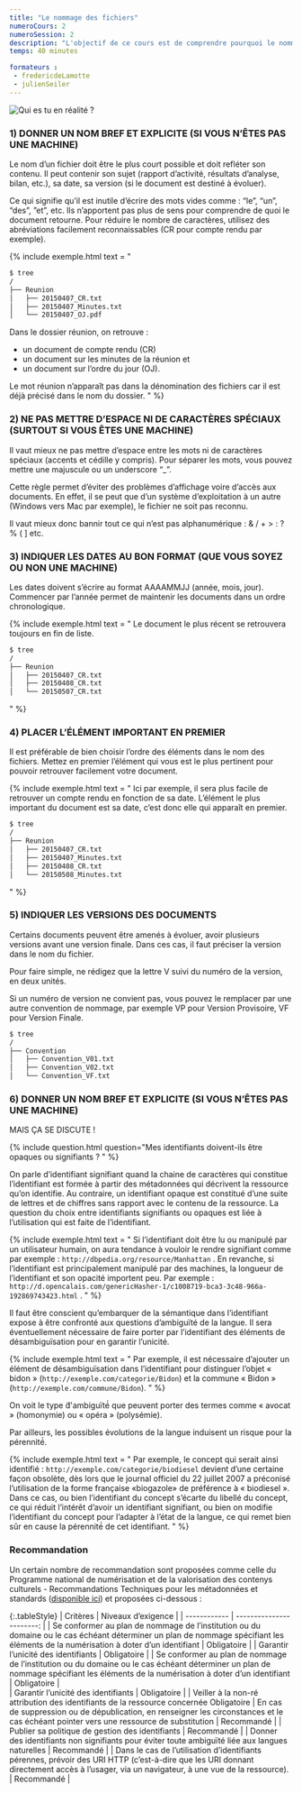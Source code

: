 ```yaml
---
title: "Le nommage des fichiers"
numeroCours: 2
numeroSession: 2
description: "L'objectif de ce cours est de comprendre pourquoi le nommage des fichiers est si important et des pistes pour mieux nommer ses fichiers."
temps: 40 minutes

formateurs : 
 - fredericdeLamotte
 - julienSeiler
---
```


![Qui es tu en réalité ?](http://www.lebonquizz.com/media/ce-test-te-montrera-qui-tu-es-en-r-alit/0cab34aa-ab53-411a-8545-971732440128_560_420.jpg)

### 1) DONNER UN NOM BREF ET EXPLICITE (SI VOUS N’ÊTES PAS UNE MACHINE)

Le nom d’un fichier doit être le plus court possible et doit refléter son contenu. Il peut contenir son sujet (rapport d’activité, résultats d’analyse, bilan, etc.), sa date, sa version (si le document est destiné à évoluer).

Ce qui signifie qu’il est inutile d’écrire des mots vides comme : “le”, “un”, “des”, ”et”, etc. Ils n’apportent pas plus de sens pour comprendre de quoi le document retourne.
Pour réduire le nombre de caractères, utilisez des abréviations facilement reconnaissables (CR pour compte rendu par exemple).

{% include exemple.html 
text = "

``` bash
$ tree
/
├── Reunion
│   ├── 20150407_CR.txt
│   ├── 20150407_Minutes.txt
│   └── 20150407_OJ.pdf
```

Dans le dossier réunion, on retrouve :

- un document de compte rendu (CR)
- un document sur les minutes de la réunion et
- un document sur l’ordre du jour (OJ).

Le mot réunion n’apparaît pas dans la dénomination des fichiers car il est déjà précisé dans le nom du dossier.
" %}


### 2) NE PAS METTRE D’ESPACE NI DE CARACTÈRES SPÉCIAUX (SURTOUT SI VOUS ÊTES UNE MACHINE)

Il vaut mieux ne pas mettre d’espace entre les mots ni de caractères spéciaux (accents et cédille y compris). Pour séparer les mots, vous pouvez mettre une majuscule ou un underscore “_”.

Cette règle permet d’éviter des problèmes d’affichage voire d’accès aux documents.
En effet, il se peut que d’un système d’exploitation à un autre (Windows vers Mac par exemple), le fichier ne soit pas reconnu.

Il vaut mieux donc bannir tout ce qui n’est pas alphanumérique : & / + > : ? % ( ] etc.

### 3) INDIQUER LES DATES AU BON FORMAT (QUE VOUS SOYEZ OU NON UNE MACHINE)

Les dates doivent s’écrire au format AAAAMMJJ (année, mois, jour).
Commencer par l’année permet de maintenir les documents dans un ordre chronologique.

{% include exemple.html 
text = "
Le document le plus récent se retrouvera toujours en fin de liste.

``` bash
$ tree
/
├── Reunion
│   ├── 20150407_CR.txt
│   ├── 20150408_CR.txt
│   └── 20150507_CR.txt
```
" %}

### 4) PLACER L’ÉLÉMENT IMPORTANT EN PREMIER

Il est préférable de bien choisir l’ordre des éléments dans le nom des fichiers. Mettez en premier l’élément qui vous est le plus pertinent pour pouvoir retrouver facilement votre document.

{% include exemple.html 
text = "
Ici par exemple, il sera plus facile de retrouver un compte rendu en fonction de sa date. L’élément le plus important du document est sa date, c’est donc elle qui apparaît en premier.

``` bash
$ tree
/
├── Reunion
│   ├── 20150407_CR.txt
│   ├── 20150407_Minutes.txt
│   ├── 20150408_CR.txt
│   └── 20150508_Minutes.txt
```
" %}

### 5) INDIQUER LES VERSIONS DES DOCUMENTS

Certains documents peuvent être amenés à évoluer, avoir plusieurs versions avant une version finale. Dans ces cas, il faut préciser la version dans le nom du fichier.

Pour faire simple, ne rédigez que la lettre V suivi du numéro de la version, en deux unités.

Si un numéro de version ne convient pas, vous pouvez le remplacer par une autre convention de nommage, par exemple VP pour Version Provisoire, VF pour Version Finale.

``` bash
$ tree
/
├── Convention
│   ├── Convention_V01.txt
│   ├── Convention_V02.txt
│   └── Convention_VF.txt
```

### 6) DONNER UN NOM BREF ET EXPLICITE (SI VOUS N’ÊTES PAS UNE MACHINE)

MAIS ÇA SE DISCUTE  !

{% include question.html
question="Mes identifiants doivent-ils être opaques ou signifiants ? " 
%}

On parle d’identifiant signifiant quand la chaine de caractères qui constitue l’identifiant est formée à partir des métadonnées qui décrivent la ressource qu’on identifie.
Au contraire, un identifiant opaque est constitué d’une suite de lettres et de chiffres sans rapport avec le contenu de la ressource. 
La question du choix entre identifiants signifiants ou opaques est liée à l’utilisation qui est faite de l’identifiant. 

{% include exemple.html 
text = "
Si l’identifiant doit être lu ou manipulé par un utilisateur humain, on aura tendance à vouloir le rendre signifiant comme par exemple : `http://dbpedia.org/resource/Manhattan` .
En revanche, si l’identifiant est principalement manipulé par des machines, la longueur de l’identifiant et son opacité importent peu. Par exemple : `http://d.opencalais.com/genericHasher-1/c1008719-bca3-3c48-966a-192869743423.html` . 
" %}

Il faut être conscient qu’embarquer de la sémantique dans l’identifiant expose à être confronté aux questions d’ambiguïté de la langue. Il sera éventuellement nécessaire de faire porter par l’identifiant des éléments de désambiguïsation pour en garantir l’unicité.

{% include exemple.html 
text = "
Par exemple, il est nécessaire d’ajouter un élément de désambiguïsation dans l’identifiant pour distinguer l’objet « bidon » (`http://exemple.com/categorie/Bidon`) et la commune « Bidon » (`http://exemple.com/commune/Bidon`).
" %}

On voit le type ̈d'ambiguïté́ que peuvent porter des termes comme « avocat » (homonymie) ou « opéra » (polysémie).

Par ailleurs, les possibles évolutions de la langue induisent un risque pour la pérennité́.

{% include exemple.html 
text = "
Par exemple, le concept qui serait ainsi identifié : `http://exemple.com/categorie/biodiesel` devient d’une certaine façon obsolète, dès lors que le journal officiel du 22 juillet 2007 a préconisé l’utilisation de la forme française «biogazole» de préférence à « biodiesel ». Dans ce cas, ou bien l’identifiant du concept s’écarte du libellé du concept, ce qui réduit l’intérêt d’avoir un identifiant signifiant, ou bien on modifie l’identifiant du concept pour l’adapter à l’état de la langue, ce qui remet bien sûr en cause la pérennité́ de cet identifiant.
" %}

### Recommandation 

Un certain nombre de recommandation sont proposées comme celle du Programme national de numérisation et de la valorisation des contenys culturels - Recommandations Techniques pour les métadonnées et standards ([disponible ici](https://www.culture.gouv.fr/Media/Thematiques/Innovation-numerique/Folder/Livrables-GT-Numerisation/Recommandations-techniques-pour-les-metadonnees-et-standards)) et proposées ci-dessous :

{:.tableStyle}
| Critères     |     Niveaux d’exigence   |
| ------------ | -----------------------: |
| Se conformer au plan de nommage de l’institution ou du domaine ou le cas échéant déterminer un plan de nommage spécifiant les éléments de la numérisation à doter d’un identifiant    |        Obligatoire        |
| Garantir l’unicité des identifiants        |        Obligatoire        |
| Se conformer au plan de nommage de l’institution ou du domaine ou le cas échéant déterminer un plan de nommage spécifiant les éléments de la numérisation à doter d’un identifiant      |        Obligatoire        |  
| Garantir l’unicité des identifiants | Obligatoire |
| Veiller à la non-ré attribution des identifiants de la ressource concernée Obligatoire
| En cas de suppression ou de dépublication, en renseigner les circonstances et le cas échéant pointer vers une ressource de substitution | Recommandé |
| Publier sa politique de gestion des identifiants | Recommandé |
| Donner des identifiants non signifiants pour éviter toute ambiguïté liée aux langues naturelles | Recommandé |
| Dans le cas de l’utilisation d’identifiants pérennes, prévoir des URI HTTP (c’est-à-dire que les URI donnant directement accès à l’usager, via un navigateur, à une vue de la ressource). | Recommandé |
